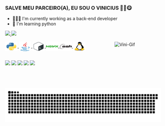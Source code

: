### SALVE MEU PARCEIRO(A), EU SOU O VINICIUS ✌🏽😋

- 🧑🏽‍💻 I'm currently working as a back-end developer
- 🐍 I'm learning python
 
 <div>
  <a href="https://github.com/rafaballerini">
  <img height="180em" src="https://github-readme-stats.vercel.app/api?username=ViniciusLucasM&show_icons=true&theme=radical&include_all_commits=true&count_private=true"/>
  <img height="180em" src="https://github-readme-stats.vercel.app/api/top-langs/?username=ViniciusLucasM&layout=compact&langs_count=7&theme=radical"/>
</div>
  
<div style="display: inline_block"><br>
  <img align="center" alt="Vini-Python" height="30" width="40" src="https://github.com/devicons/devicon/blob/master/icons/python/python-original.svg">
  <img align="center" alt="Vini-Java" height="30" width="40" src="https://github.com/devicons/devicon/blob/master/icons/java/java-original.svg">
  <img align="center" alt="Vini-Bash" height="30" width="40" src="https://github.com/devicons/devicon/blob/master/icons/bash/bash-original.svg">
  <img align="center" alt="Vini-Nginx" height="30" width="40" src="https://github.com/devicons/devicon/blob/master/icons/nginx/nginx-original.svg">
  <img align="center" alt="Vini-ssh" height="30" width="40" src="https://github.com/devicons/devicon/blob/master/icons/ssh/ssh-original-wordmark.svg">
  <img align="center" alt="Vini-Linux" height="30" width="40" src="https://github.com/devicons/devicon/blob/master/icons/linux/linux-original.svg">
  <img align="right" alt="Vini-Gif" height="150" width="150" src="https://cdn.discordapp.com/attachments/693318483471237201/874672819131265064/vini.gif">
</div>
  
##

<div> 
  <a href="https://www.instagram.com/viniciuuslcs/" target="_blank"><img src="https://img.shields.io/badge/-Instagram-%23E4405F?style=for-the-badge&logo=instagram&logoColor=white" target="_blank"></a>
 	<a href="https://www.twitch.tv/codz1la" target="_blank"><img src="https://img.shields.io/badge/Twitch-9146FF?style=for-the-badge&logo=twitch&logoColor=white" target="_blank"></a>
  <a href = "mailto:viniciuslucas@edu.unifil.br"><img src="https://img.shields.io/badge/-Gmail-%23333?style=for-the-badge&logo=gmail&logoColor=white" target="_blank"></a>
  <a href="https://www.linkedin.com/in/vinicius-lucas-mesquita-021a1b1a4/" target="_blank"><img src="https://img.shields.io/badge/-LinkedIn-%230077B5?style=for-the-badge&logo=linkedin&logoColor=white" target="_blank"></a> 
  <a href="https://open.spotify.com/user/8ul9mznrxdqt2pdrq2j4ow67e?si=76b0adca3f71403e&nd=1" target="_blank"><img src="https://img.shields.io/badge/Spotify-1ED760?&style=for-the-badge&logo=spotify&logoColor=white" target="_blank"></a>
  
 ![Snake animation](https://github.com/ViniciusLucasM/ViniciusLucasM/blob/output/github-contribution-grid-snake.svg)
 
</div>
